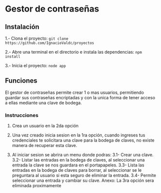 # Gestor de contraseñas

## Instalación

1.- Clona el proyecto:
```git clone https://github.com/IgnacioValdc/proyectos```

2.- Abre una terminal en el directorio e instala las dependencias:
```npm install```

3.- Inicia el proyecto:
```node app```

## Funciones
El gestor de contraseñas permite crear 1 o mas usuarios, permitiendo guardar sus contraseñas encriptadas y con la unica forma de tener acceso a ellas mediante una clave de bodega.

### Instrucciones
1. Crea un usuario en la 2da opción
1. Una vez creado inicia sesion en la 1ra opción, cuando ingreses tus credenciales te solicitara una clave para la bodega de claves, no existe manera de recuperar esta clave.

1. Al iniciar sesion se abrira un menu donde podras:
    3.1- Crear una clave.
    3.2- Listar las entradas en la bodega de claves, al seleccionar una entrada la clave se nos guardara en el portapapeles.
    3.3- Lista las entradas en la bodega de claves para borrar, al seleccionar se le preguntara al usuario si esta seguro de eliminar la entrada.
    3.4- Permite seleccionar una entrada y cambiar su clave.
Anexo: La 3ra opción sera eliminada proximamente

